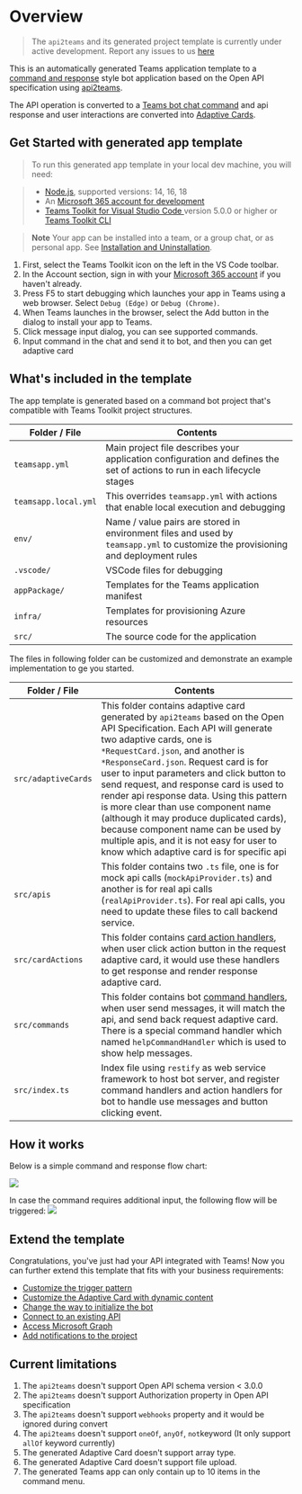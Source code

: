 # Overview
> The `api2teams` and its generated project template is currently under active development. Report any issues to us [here](https://github.com/OfficeDev/TeamsFx/issues/new/choose)

This is an automatically generated Teams application template to a [command and response](https://learn.microsoft.com/microsoftteams/platform/bots/how-to/conversations/command-bot-in-teams) style bot application based on the Open API specification using [api2teams](https://github.com/OfficeDev/TeamsFx/tree/api2teams/packages/api2teams). 

The API operation is converted to a [Teams bot chat command](https://learn.microsoft.com/microsoftteams/platform/bots/how-to/create-a-bot-commands-menu?tabs=desktop%2Cdotnet) and api response and user interactions are converted into [Adaptive Cards](https://learn.microsoft.com/microsoftteams/platform/task-modules-and-cards/cards/cards-reference#adaptive-card).



## Get Started with generated app template

> To run this generated app template in your local dev machine, you will need:

> - [Node.js](https://nodejs.org/), supported versions: 14, 16, 18
> - An [Microsoft 365 account for development](https://docs.microsoft.com/microsoftteams/platform/toolkit/accounts)
> - [Teams Toolkit for Visual Studio Code ](https://aka.ms/teams-toolkit) version 5.0.0 or higher or [Teams Toolkit CLI](https://aka.ms/teamsfx-cli)

>  **Note**
> Your app can be installed into a team, or a group chat, or as personal app. See [Installation and Uninstallation](https://aka.ms/teamsfx-command-new#customize-installation).
>

1. First, select the Teams Toolkit icon on the left in the VS Code toolbar.
1. In the Account section, sign in with your [Microsoft 365 account](https://docs.microsoft.com/microsoftteams/platform/toolkit/accounts) if you haven't already.
1. Press F5 to start debugging which launches your app in Teams using a web browser. Select `Debug (Edge)` or `Debug (Chrome)`.
1. When Teams launches in the browser, select the Add button in the dialog to install your app to Teams.
1. Click message input dialog, you can see supported commands.
1. Input command in the chat and send it to bot, and then you can get adaptive card

## What's included in the template

The app template is generated based on a command bot project that's compatible with Teams Toolkit project structures.

| Folder / File | Contents |
| - | - |
| `teamsapp.yml` | Main project file describes your application configuration and defines the set of actions to run in each lifecycle stages |
| `teamsapp.local.yml`| This overrides `teamsapp.yml` with actions that enable local execution and debugging |
| `env/`| Name / value pairs are stored in environment files and used by `teamsapp.yml` to customize the provisioning and deployment rules |
| `.vscode/` | VSCode files for debugging |
| `appPackage/` | Templates for the Teams application manifest |
| `infra/` | Templates for provisioning Azure resources |
| `src/` | The source code for the application |

The files in following folder can be customized and demonstrate an example implementation to ge you started.

| Folder / File | Contents |
| - | - |
|`src/adaptiveCards`|This folder contains adaptive card generated by `api2teams` based on the Open API Specification. Each API will generate two adaptive cards, one is `*RequestCard.json`, and another is `*ResponseCard.json`. Request card is for user to input parameters and click button to send request, and response card is used to render api response data. Using this pattern is more clear than use component name (although it may produce duplicated cards), because component name can be used by multiple apis, and it is not easy for user to know which adaptive card is for specific api|
|`src/apis`|This folder contains two `.ts` file, one is for mock api calls (`mockApiProvider.ts`) and another is for real api calls (`realApiProvider.ts`). For real api calls, you need to update these files to call backend service.|
|`src/cardActions`|This folder contains [card action handlers](https://learn.microsoft.com/microsoftteams/platform/bots/how-to/conversations/workflow-bot-in-teams?tabs=JS#card-action-handler), when user click action button in the request adaptive card, it would use these handlers to get response and render response adaptive card.|
|`src/commands`|This folder contains bot [command handlers](https://learn.microsoft.com/microsoftteams/platform/bots/how-to/conversations/command-bot-in-teams#command-and-response), when user send messages, it will match the api, and send back request adaptive card. There is a special command handler which named `helpCommandHandler` which is used to show help messages.|
|`src/index.ts`|Index file using `restify` as web service framework to host bot server, and register command handlers and action handlers for bot to handle use messages and button clicking event. |

## How it works
Below is a simple command and response flow chart:

![](https://github.com/OfficeDev/TeamsFx/wiki/api2teams/flow2.png)


In case the command requires additional input, the following flow will be triggered:
![](https://github.com/OfficeDev/TeamsFx/wiki/api2teams/flow1.png)

## Extend the template
Congratulations, you've just had your API integrated with Teams! Now you can further extend this template that fits with your business requirements:

- [Customize the trigger pattern](https://aka.ms/teamsfx-command-new#customize-the-trigger-pattern)
- [Customize the Adaptive Card with dynamic content](https://aka.ms/teamsfx-command-new#how-to-build-command-response-using-adaptive-card-with-dynamic-content)
- [Change the way to initialize the bot](https://aka.ms/teamsfx-command-new#customize-initialization)
- [Connect to an existing API](https://aka.ms/teamsfx-command-new#connect-to-existing-api)
- [Access Microsoft Graph](https://aka.ms/teamsfx-add-sso-new)
- [Add notifications to the project](https://aka.ms/teamsfx-notification-new)

## Current limitations
1. The `api2teams` doesn't support Open API schema version < 3.0.0
1. The `api2teams` doesn't support Authorization property in Open API specification
1. The `api2teams` doesn't support `webhooks` property and it would be ignored during convert
1. The `api2teams` doesn't support `oneOf`, `anyOf`, `not`keyword (It only support `allOf` keyword currently)
1. The generated Adaptive Card doesn't support array type. 
1. The generated Adaptive Card doesn't support file upload.
1. The generated Teams app can only contain up to 10 items in the command menu.
